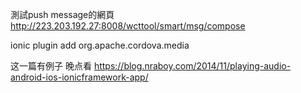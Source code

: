 測試push message的網頁
http://223.203.192.27:8008/wcttool/smart/msg/compose

ionic plugin add org.apache.cordova.media

这一篇有例子 晚点看
https://blog.nraboy.com/2014/11/playing-audio-android-ios-ionicframework-app/

